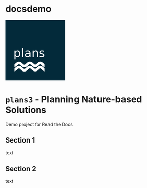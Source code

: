 # docsdemo

![logo](https://github.com/ipo-exe/docsdemo/blob/main/docs/logo.png "Logo")
# `plans3` - **Planning Nature-based Solutions**

Demo project for Read the Docs

## Section 1

text

## Section 2

text

